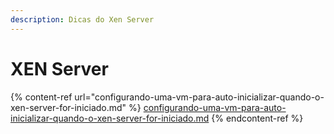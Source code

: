 ```yaml
---
description: Dicas do Xen Server
---
```


# XEN Server

{% content-ref url="configurando-uma-vm-para-auto-inicializar-quando-o-xen-server-for-iniciado.md" %}
[configurando-uma-vm-para-auto-inicializar-quando-o-xen-server-for-iniciado.md](configurando-uma-vm-para-auto-inicializar-quando-o-xen-server-for-iniciado.md)
{% endcontent-ref %}
